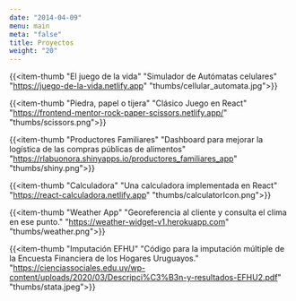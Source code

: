 ```yaml
---
date: "2014-04-09"
menu: main
meta: "false"
title: Proyectos
weight: "20"
---
```



{{<item-thumb 
      "El juego de la vida" 
      "Simulador de Autómatas celulares"
      "https://juego-de-la-vida.netlify.app" 
      "thumbs/cellular_automata.jpg">}}

{{<item-thumb 
      "Piedra, papel o tijera" 
      "Clásico Juego en React"
      "https://frontend-mentor-rock-paper-scissors.netlify.app/" 
      "thumbs/scissors.png">}}
      

{{<item-thumb 
      "Productores Familiares" 
      "Dashboard para mejorar la logística de las compras públicas de alimentos"
      "https://rlabuonora.shinyapps.io/productores_familiares_app"
      "thumbs/shiny.png">}}
      
{{<item-thumb 
      "Calculadora" 
      "Una calculadora implementada en React"
      "https://react-calculadora.netlify.app" 
      "thumbs/calculatorIcon.png">}}
      
{{<item-thumb 
      "Weather App" 
      "Georeferencia al cliente y consulta el clima en ese punto."
      "https://weather-widget-v1.herokuapp.com" 
      "thumbs/weather.png">}}
      
            
{{<item-thumb 
      "Imputación EFHU" 
      "Código para la imputación múltiple de la Encuesta Financiera de los Hogares Uruguayos."
      "https://cienciassociales.edu.uy/wp-content/uploads/2020/03/Descripci%C3%B3n-y-resultados-EFHU2.pdf" 
      "thumbs/stata.jpeg">}}
      